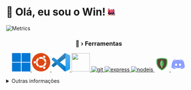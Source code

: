 <h1 align="left">👋 Olá, eu sou o Win! <img src="./assets/img/foxyoculos.png" height="20px"/></h1>

![Metrics](https://metrics.lecoq.io/WinG4merBR?template=classic&base.repositories=0&config.timezone=America%2FSao_Paulo)


<h3 align="center">🔨 <b>›</b> Ferramentas</h3>
<p align="center">
    <a href="https://www.microsoft.com/pt-br/windows" target="_blank">
        <img src="./assets/img/_NSAKEY11.png" width="50" height="50"> </a>
    <a href="https://ubuntu.com/" target="_blank">
        <img src="./assets/img/ubuntu.png" width="50" height="50">
   </a>
    <a href="https://code.visualstudio.com/" target="_blank">
        <img src="./assets/img/vscode.png" width="50" height="50">
    </a>
    <a href="https://github.com/microsoft/terminal" target="_blank">
        <img src="https://upload.wikimedia.org/wikipedia/commons/0/01/Windows_Terminal_Logo_256x256.png" width="50" height="50">
    </a>
   <a href="https://git-scm.com/" target="_blank"> <img src="https://www.vectorlogo.zone/logos/git-scm/git-scm-icon.svg" alt="git" width="40" height="40"/> </a>
    <a href="https://expressjs.com" target="_blank">
        <img src="https://camo.githubusercontent.com/40756575fc2fd74b1883ea0cc5c2a49aa7048ab58286f43a121109d69a9ea160/68747470733a2f2f63646e2e6a7364656c6976722e6e65742f67682f64657669636f6e732f64657669636f6e2f69636f6e732f657870726573732f657870726573732d6f726967696e616c2e737667" alt="express" width="40" height="40">
    </a>
   <a href="https://nodejs.org" target="_blank"> <img src="https://camo.githubusercontent.com/900baefb89e187c8b32cdbb3b440d1502fe8f30a1a335cc5dc5868af0142f8b1/68747470733a2f2f63646e2e6a7364656c6976722e6e65742f67682f64657669636f6e732f64657669636f6e2f69636f6e732f6e6f64656a732f6e6f64656a732d6f726967696e616c2e737667" alt="nodejs" width="40" height="40"/>
   </a>
       <a href="https://mongodb.com" target="_blank"> <img src="./assets/img/mongodb.png" width="40" height="40"/>
          </a>
                 <a href="https://discord.dev" target="_blank"> <img src="./assets/img/DiscordAPI.png" width="40" height="40"/>
          </a>
</p>

<details>
  <summary>Outras informações</summary>
  <h3 align="left"> 📱 <b>›</b> Contato </h3>
<ul align="left">
    <li>Discord: <a href="https://discord.com/users/687867247116812378">Win#6611</a></li>
    <li>Twitter: <a href="https://twitter.com/WinG4merBR">@WinG4merBR</a></li>
</ul>
    
    
[![GitHub Activity Graph](https://activity-graph.herokuapp.com/graph?username=WinG4merBR&theme=react-dark&custom_title=Contribution+Graph)](https://github.com/WinG4merBR)
<div>
    <img height="150em" src="https://github-readme-stats.vercel.app/api/top-langs/?username=WinG4merBR&layout=compact&theme=dark">
</div>

</details>
